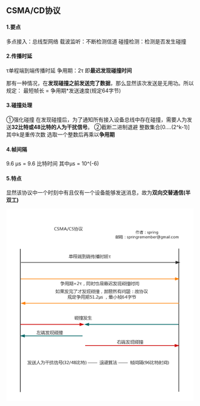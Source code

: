 ## CSMA/CD协议

#### 1.要点
多点接入：总线型网络
载波监听：不断检测信道
碰撞检测：检测是否发生碰撞

#### 2.传播时延
τ单程端到端传播时延
争用期：2τ 即**最迟发现碰撞时间**

那有一种情况，在**发现碰撞之前发送完了数据**，那么显然该次发送是无用功。所以规定：
最短帧长 = 争用期*发送速度(规定64字节)

#### 3.碰撞处理
①强化碰撞
在发现碰撞后，为了通知所有接入设备总线中存在碰撞，需要人为发送**32比特或48比特的人为干扰信号**。
②截断二进制退避
整数集合[0....(2^k-1)] 其中k是重传次数
选取一个整数后再乘以**争用期**

#### 4.帧间隔
9.6 μs = 9.6 比特时间
其中μs = 10^(-6)

#### 5.特点
显然该协议中一个时刻中有且仅有一个设备能够发送消息，故为**双向交替通信(半双工)**

![总结图](computerWeb/CSMA_CD.png)